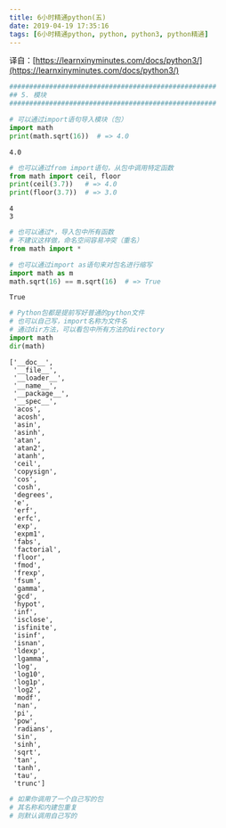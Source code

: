 ```yaml
---
title: 6小时精通python(五)
date: 2019-04-19 17:35:16
tags: [6小时精通python, python, python3, python精通]
---
```


译自：[https://learnxinyminutes.com/docs/python3/](https://learnxinyminutes.com/docs/python3/)

```python
####################################################
## 5. 模块
####################################################
```


```python
# 可以通过import语句导入模块（包）
import math
print(math.sqrt(16))  # => 4.0
```

    4.0



```python
# 也可以通过from import语句，从包中调用特定函数
from math import ceil, floor
print(ceil(3.7))   # => 4.0
print(floor(3.7))  # => 3.0
```

    4
    3



```python
# 也可以通过*，导入包中所有函数
# 不建议这样做，命名空间容易冲突（重名）
from math import *
```


```python
# 也可以通过import as语句来对包名进行缩写
import math as m
math.sqrt(16) == m.sqrt(16)  # => True
```




    True




```python
# Python包都是提前写好普通的python文件
# 也可以自己写，import名称为文件名
# 通过dir方法，可以看包中所有方法的directory
import math
dir(math)
```




    ['__doc__',
     '__file__',
     '__loader__',
     '__name__',
     '__package__',
     '__spec__',
     'acos',
     'acosh',
     'asin',
     'asinh',
     'atan',
     'atan2',
     'atanh',
     'ceil',
     'copysign',
     'cos',
     'cosh',
     'degrees',
     'e',
     'erf',
     'erfc',
     'exp',
     'expm1',
     'fabs',
     'factorial',
     'floor',
     'fmod',
     'frexp',
     'fsum',
     'gamma',
     'gcd',
     'hypot',
     'inf',
     'isclose',
     'isfinite',
     'isinf',
     'isnan',
     'ldexp',
     'lgamma',
     'log',
     'log10',
     'log1p',
     'log2',
     'modf',
     'nan',
     'pi',
     'pow',
     'radians',
     'sin',
     'sinh',
     'sqrt',
     'tan',
     'tanh',
     'tau',
     'trunc']




```python
# 如果你调用了一个自己写的包
# 其名称和内建包重复
# 则默认调用自己写的
```

